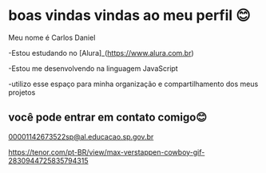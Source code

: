 # boas vindas vindas ao meu perfil 😊

Meu nome é Carlos Daniel

-Estou estudando no [Alura]_(https://www.alura.com.br)

-Estou me desenvolvendo na linguagem JavaScript

-utilizo esse espaço para minha organização e compartilhamento dos meus projetos

## você pode entrar em contato comigo😊

00001142673522sp@al.educacao.sp.gov.br



https://tenor.com/pt-BR/view/max-verstappen-cowboy-gif-2830944725835794315
